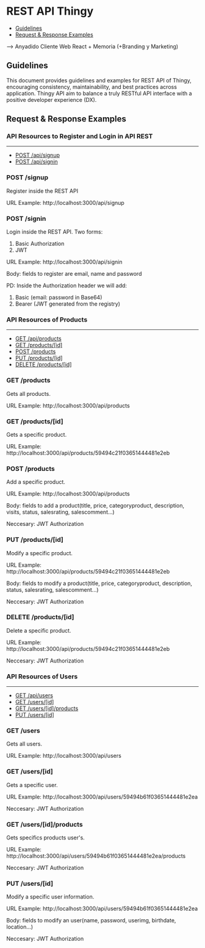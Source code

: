 # REST API Thingy


* [Guidelines](#guidelines)
* [Request & Response Examples](#request--response-examples)

--> Anyadido Cliente Web React + Memoria (+Branding y Marketing)

## Guidelines

This document provides guidelines and examples for REST API of Thingy, encouraging consistency, maintainability, and best practices across application. Thingy API aim to balance a truly RESTful API interface with a positive developer experience (DX).

## Request & Response Examples

### API Resources to Register and Login in API REST
----------------------------------------

  - [POST /api/signup](#post-signup)
  - [POST /api/signin](#post-signin)
  
### POST /signup
Register inside the REST API

URL Example: http://localhost:3000/api/signup

### POST /signin
Login inside the REST API.
Two forms:
  1. Basic Authorization
  2. JWT

URL Example: http://localhost:3000/api/signin

Body: fields to register are email, name and password

PD: Inside the Authorization header we will add:
  1. Basic (email: password in Base64)
  2. Bearer (JWT generated from the registry)


### API Resources of Products
----------------------------------------

  - [GET /api/products](#get-products)
  - [GET /products/[id]](#get-productsid)
  - [POST /products](#post-product)
  - [PUT /products/[id]](#put-product)
  - [DELETE /products/[id]](#delete-product)

### GET /products
Gets all products.

URL Example: http://localhost:3000/api/products

### GET /products/[id]
Gets a specific product.

URL Example: http://localhost:3000/api/products/59494c21f03651444481e2eb

### POST /products
Add a specific product.

URL Example: http://localhost:3000/api/products

Body: fields to add a product(title, price, categoryproduct, description, visits, status, salesrating, salescomment...)

Neccesary: JWT Authorization

### PUT /products/[id]
Modify a specific product.

URL Example: http://localhost:3000/api/products/59494c21f03651444481e2eb

Body: fields to modify a product(title, price, categoryproduct, description, status, salesrating, salescomment...)

Neccesary: JWT Authorization

### DELETE /products/[id]
Delete a specific product.

URL Example: http://localhost:3000/api/products/59494c21f03651444481e2eb

Neccesary: JWT Authorization



### API Resources of Users
----------------------------------------
  - [GET /api/users](#get-users)
  - [GET /users/[id]](#get-usersid)
  - [GET /users/[id]/products](#get-productsuser)
  - [PUT /users/[id]](#put-users)


### GET /users
Gets all users.

URL Example: http://localhost:3000/api/users

### GET /users/[id]
Gets a specific user.

URL Example: http://localhost:3000/api/users/59494b61f03651444481e2ea

Neccesary: JWT Authorization

### GET /users/[id]/products
Gets specifics products user's.

URL Example: http://localhost:3000/api/users/59494b61f03651444481e2ea/products

Neccesary: JWT Authorization

### PUT /users/[id]
Modify a specific user information.

URL Example: http://localhost:3000/api/users/59494b61f03651444481e2ea

Body: fields to modify an user(name, password, userimg, birthdate, location...)

Neccesary: JWT Authorization







